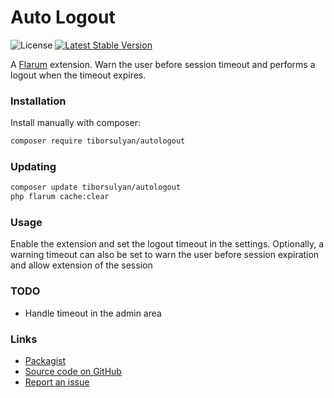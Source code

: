 # Auto Logout

![License](https://img.shields.io/badge/license-MIT-blue.svg) [![Latest Stable Version](https://img.shields.io/packagist/v/tiborsulyan/autologout.svg)](https://packagist.org/packages/tiborsulyan/autologout)

A [Flarum](http://flarum.org) extension. Warn the user before session timeout and performs a logout when the timeout expires.

### Installation

Install manually with composer:

```sh
composer require tiborsulyan/autologout
```

### Updating

```sh
composer update tiborsulyan/autologout
php flarum cache:clear
```

### Usage

Enable the extension and set the logout timeout in the settings.
Optionally, a warning timeout can also be set to warn the user before session expiration and allow extension of the session

### TODO

- Handle timeout in the admin area

### Links

- [Packagist](https://packagist.org/packages/tiborsulyan/autologout)
- [Source code on GitHub](https://github.com/tiborsulyan/autologout)
- [Report an issue](https://github.com/tiborsulyan/autologout/issues)

